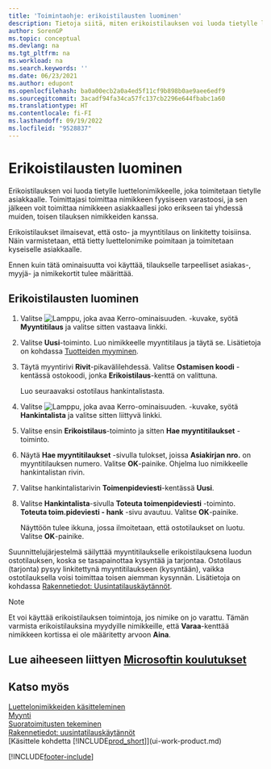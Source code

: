 ```yaml
---
title: 'Toimintaohje: erikoistilausten luominen'
description: Tietoja siitä, miten erikoistilauksen voi luoda tietylle luettelonimikkeelle, joka toimitetaan tietylle asiakkaalle.
author: SorenGP
ms.topic: conceptual
ms.devlang: na
ms.tgt_pltfrm: na
ms.workload: na
ms.search.keywords: ''
ms.date: 06/23/2021
ms.author: edupont
ms.openlocfilehash: ba0a00ecb2a0a4ed5f11cf9b898b0ae9aee6edf9
ms.sourcegitcommit: 3acadf94fa34ca57fc137cb2296e644fbabc1a60
ms.translationtype: HT
ms.contentlocale: fi-FI
ms.lasthandoff: 09/19/2022
ms.locfileid: "9528837"
---
```

# <a name="create-special-orders"></a>Erikoistilausten luominen

Erikoistilauksen voi luoda tietylle luettelonimikkeelle, joka toimitetaan tietylle asiakkaalle. Toimittajasi toimittaa nimikkeen fyysiseen varastoosi, ja sen jälkeen voit toimittaa nimikkeen asiakkaallesi joko erikseen tai yhdessä muiden, toisen tilauksen nimikkeiden kanssa.  

Erikoistilaukset ilmaisevat, että osto- ja myyntitilaus on linkitetty toisiinsa. Näin varmistetaan, että tietty luettelonimike poimitaan ja toimitetaan kyseiselle asiakkaalle.  

Ennen kuin tätä ominaisuutta voi käyttää, tilaukselle tarpeelliset asiakas-, myyjä- ja nimikekortit tulee määrittää.  

## <a name="to-create-a-special-order"></a>Erikoistilausten luominen

1.  Valitse ![Lamppu, joka avaa Kerro-ominaisuuden.](media/ui-search/search_small.png "Kerro, mitä haluat tehdä") -kuvake, syötä **Myyntitilaus** ja valitse sitten vastaava linkki.  
2. Valitse **Uusi**-toiminto. Luo nimikkeelle  myyntitilaus ja täytä se. Lisätietoja on kohdassa [Tuotteiden myyminen](sales-how-sell-products.md).
3.  Täytä myyntirivi **Rivit**-pikavälilehdessä. Valitse **Ostamisen koodi** -kentässä ostokoodi, jonka **Erikoistilaus**-kenttä on valittuna.

    Luo seuraavaksi ostotilaus hankintalistasta.  
4. Valitse ![Lamppu, joka avaa Kerro-ominaisuuden.](media/ui-search/search_small.png "Kerro, mitä haluat tehdä") -kuvake, syötä **Hankintalista** ja valitse sitten liittyvä linkki.  
5. Valitse ensin **Erikoistilaus**-toiminto ja sitten **Hae myyntitilaukset** -toiminto.  
6.  Näytä **Hae myyntitilaukset** -sivulla tulokset, joissa **Asiakirjan nro.** on myyntitilauksen numero. Valitse **OK**-painike. Ohjelma luo nimikkeelle hankintalistan rivin.  
7.  Valitse hankintalistarivin  **Toimenpideviesti**-kentässä **Uusi**.  
8.  Valitse **Hankintalista**-sivulla **Toteuta toimenpideviesti** -toiminto. **Toteuta toim.pideviesti - hank** -sivu avautuu. Valitse **OK**-painike.  

    Näyttöön tulee ikkuna, jossa ilmoitetaan, että ostotilaukset on luotu. Valitse **OK**-painike.  

Suunnittelujärjestelmä säilyttää myyntitilaukselle erikoistilauksena luodun ostotilauksen, koska se tasapainottaa kysyntää ja tarjontaa. Ostotilaus (tarjonta) pysyy linkitettynä myyntitilaukseen (kysyntään), vaikka ostotilauksella voisi toimittaa toisen aiemman kysynnän. Lisätietoja on kohdassa [Rakennetiedot: Uusintatilauskäytännöt](design-details-reservation-order-tracking-and-action-messaging.md).  

> [!NOTE]  
>  Et voi käyttää erikoistilauksen toimintoja, jos nimike on jo varattu. Tämän varmista erikoistilauksina myydyille nimikkeille, että **Varaa**-kenttää nimikkeen kortissa ei ole määritetty arvoon **Aina**.  

## <a name="see-related-microsoft-training"></a>Lue aiheeseen liittyen [Microsoftin koulutukset](/training/modules/create-sales-documents-dynamics-365-business-central/)

## <a name="see-also"></a>Katso myös

[Luettelonimikkeiden käsitteleminen](inventory-how-work-nonstock-items.md)  
[Myynti](sales-manage-sales.md)  
[Suoratoimitusten tekeminen](sales-how-drop-shipment.md)   
[Rakennetiedot: uusintatilauskäytännöt](design-details-reservation-order-tracking-and-action-messaging.md)  
[Käsittele kohdetta [!INCLUDE[prod_short](includes/prod_short.md)]](ui-work-product.md)


[!INCLUDE[footer-include](includes/footer-banner.md)]
